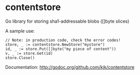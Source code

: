 contentstore
============

Go library for storing sha1-addressable blobs ([]byte slices)

A sample use:

    // Note: in production code, check the error codes!
    store, _ := contentstore.NewStore("mystore")
    id, _ := store.Put([]byte("my piece of content"))
    v, _ := store.Get(id)
    store.Close()

Documentation: http://godoc.org/github.com/kjk/contentstore
